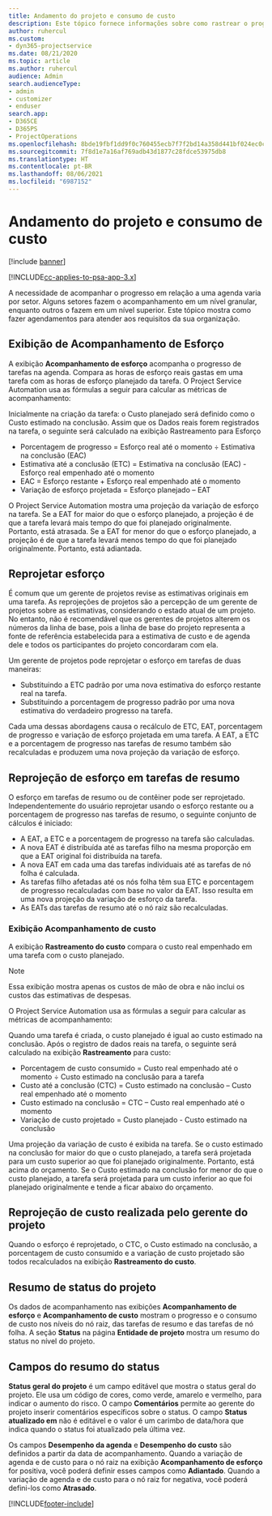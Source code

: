 ```yaml
---
title: Andamento do projeto e consumo de custo
description: Este tópico fornece informações sobre como rastrear o progresso do projeto e o consumo de custos.
author: ruhercul
ms.custom:
- dyn365-projectservice
ms.date: 08/21/2020
ms.topic: article
ms.author: ruhercul
audience: Admin
search.audienceType:
- admin
- customizer
- enduser
search.app:
- D365CE
- D365PS
- ProjectOperations
ms.openlocfilehash: 8bde19fbf1dd9f0c760455ecb7f7f2bd14a358d441bf024ec0cdefa42866f53e
ms.sourcegitcommit: 7f8d1e7a16af769adb43d1877c28fdce53975db8
ms.translationtype: HT
ms.contentlocale: pt-BR
ms.lasthandoff: 08/06/2021
ms.locfileid: "6987152"
---
```

# <a name="project-progress-and-cost-consumption"></a>Andamento do projeto e consumo de custo

[!include [banner](../includes/psa-now-project-operations.md)]

[!INCLUDE[cc-applies-to-psa-app-3.x](../includes/cc-applies-to-psa-app-3x.md)]

A necessidade de acompanhar o progresso em relação a uma agenda varia por setor. Alguns setores fazem o acompanhamento em um nível granular, enquanto outros o fazem em um nível superior. Este tópico mostra como fazer agendamentos para atender aos requisitos da sua organização.

## <a name="effort-tracking-view"></a>Exibição de Acompanhamento de Esforço

A exibição **Acompanhamento de esforço** acompanha o progresso de tarefas na agenda. Compara as horas de esforço reais gastas em uma tarefa com as horas de esforço planejado da tarefa. O Project Service Automation usa as fórmulas a seguir para calcular as métricas de acompanhamento:

Inicialmente na criação da tarefa: o Custo planejado será definido como o Custo estimado na conclusão. Assim que os Dados reais forem registrados na tarefa, o seguinte será calculado na exibição Rastreamento para Esforço

- Porcentagem de progresso = Esforço real até o momento ÷ Estimativa na conclusão (EAC) 
- Estimativa até a conclusão (ETC) = Estimativa na conclusão (EAC) - Esforço real empenhado até o momento 
- EAC = Esforço restante + Esforço real empenhado até o momento 
- Variação de esforço projetada = Esforço planejado – EAT

O Project Service Automation mostra uma projeção da variação de esforço na tarefa. Se a EAT for maior do que o esforço planejado, a projeção é de que a tarefa levará mais tempo do que foi planejado originalmente. Portanto, está atrasada. Se a EAT for menor do que o esforço planejado, a projeção é de que a tarefa levará menos tempo do que foi planejado originalmente. Portanto, está adiantada.

## <a name="reprojecting-effort"></a>Reprojetar esforço

É comum que um gerente de projetos revise as estimativas originais em uma tarefa. As reprojeções de projetos são a percepção de um gerente de projetos sobre as estimativas, considerando o estado atual de um projeto. No entanto, não é recomendável que os gerentes de projetos alterem os números da linha de base, pois a linha de base do projeto representa a fonte de referência estabelecida para a estimativa de custo e de agenda dele e todos os participantes do projeto concordaram com ela.

Um gerente de projetos pode reprojetar o esforço em tarefas de duas maneiras:

- Substituindo a ETC padrão por uma nova estimativa do esforço restante real na tarefa. 
- Substituindo a porcentagem de progresso padrão por uma nova estimativa do verdadeiro progresso na tarefa.

Cada uma dessas abordagens causa o recálculo de ETC, EAT, porcentagem de progresso e variação de esforço projetada em uma tarefa. A EAT, a ETC e a porcentagem de progresso nas tarefas de resumo também são recalculadas e produzem uma nova projeção da variação de esforço.

## <a name="reprojection-of-effort-on-summary-tasks"></a>Reprojeção de esforço em tarefas de resumo

O esforço em tarefas de resumo ou de contêiner pode ser reprojetado. Independentemente do usuário reprojetar usando o esforço restante ou a porcentagem de progresso nas tarefas de resumo, o seguinte conjunto de cálculos é iniciado:

- A EAT, a ETC e a porcentagem de progresso na tarefa são calculadas.
- A nova EAT é distribuída até as tarefas filho na mesma proporção em que a EAT original foi distribuída na tarefa.
- A nova EAT em cada uma das tarefas individuais até as tarefas de nó folha é calculada. 
- As tarefas filho afetadas até os nós folha têm sua ETC e porcentagem de progresso recalculadas com base no valor da EAT. Isso resulta em uma nova projeção da variação de esforço da tarefa. 
- As EATs das tarefas de resumo até o nó raiz são recalculadas.

### <a name="cost-tracking-view"></a>Exibição Acompanhamento de custo 

A exibição **Rastreamento do custo** compara o custo real empenhado em uma tarefa com o custo planejado. 

> [!NOTE]
> Essa exibição mostra apenas os custos de mão de obra e não inclui os custos das estimativas de despesas. 

O Project Service Automation usa as fórmulas a seguir para calcular as métricas de acompanhamento:

Quando uma tarefa é criada, o custo planejado é igual ao custo estimado na conclusão. Após o registro de dados reais na tarefa, o seguinte será calculado na exibição **Rastreamento** para custo:

 - Porcentagem de custo consumido = Custo real empenhado até o momento ÷ Custo estimado na conclusão para a tarefa
 - Custo até a conclusão (CTC) = Custo estimado na conclusão – Custo real empenhado até o momento
 - Custo estimado na conclusão = CTC – Custo real empenhado até o momento
 - Variação de custo projetado = Custo planejado - Custo estimado na conclusão

Uma projeção da variação de custo é exibida na tarefa. Se o custo estimado na conclusão for maior do que o custo planejado, a tarefa será projetada para um custo superior ao que foi planejado originalmente. Portanto, está acima do orçamento. Se o Custo estimado na conclusão for menor do que o custo planejado, a tarefa será projetada para um custo inferior ao que foi planejado originalmente e tende a ficar abaixo do orçamento.

## <a name="project-managers-reprojection-of-cost"></a>Reprojeção de custo realizada pelo gerente do projeto

Quando o esforço é reprojetado, o CTC, o Custo estimado na conclusão, a porcentagem de custo consumido e a variação de custo projetado são todos recalculados na exibição **Rastreamento do custo**.

## <a name="project-status-summary"></a>Resumo de status do projeto

Os dados de acompanhamento nas exibições **Acompanhamento de esforço** e **Acompanhamento de custo** mostram o progresso e o consumo de custo nos níveis do nó raiz, das tarefas de resumo e das tarefas de nó folha. A seção **Status** na página **Entidade de projeto** mostra um resumo do status no nível do projeto.

## <a name="status-summary-fields"></a>Campos do resumo do status

**Status geral do projeto** é um campo editável que mostra o status geral do projeto. Ele usa um código de cores, como verde, amarelo e vermelho, para indicar o aumento do risco. O campo **Comentários** permite ao gerente do projeto inserir comentários específicos sobre o status. O campo **Status atualizado em** não é editável e o valor é um carimbo de data/hora que indica quando o status foi atualizado pela última vez.

Os campos **Desempenho da agenda** e **Desempenho do custo** são definidos a partir da data de acompanhamento. Quando a variação de agenda e de custo para o nó raiz na exibição **Acompanhamento de esforço** for positiva, você poderá definir esses campos como **Adiantado**. Quando a variação de agenda e de custo para o nó raiz for negativa, você poderá defini-los como **Atrasado**.


[!INCLUDE[footer-include](../includes/footer-banner.md)]
